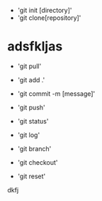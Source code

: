 

* 'git init [directory]'
* 'git clone[repository]'


# adsfkljas
* 'git pull'
* 'git add .'
* 'git commit -m [message]'
* 'git push'

* 'git status'
* 'git log'

* 'git branch'
* 'git checkout'
* 'git reset'

dkfj